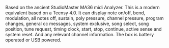Based on the ancient StudioMaster MA36 midi Analyzer. This is a modern equivalent based on a Teensy 4.0. It can display note on/off, bend, modulation, all notes off, sustain, poly pressure, channel pressure, program changes, general cc messages, system exclusive, song select, song position, tune request, timing clock, start, stop, continue, active sense and system reset. And any relevant channel information. The box is battery operated or USB powered.
